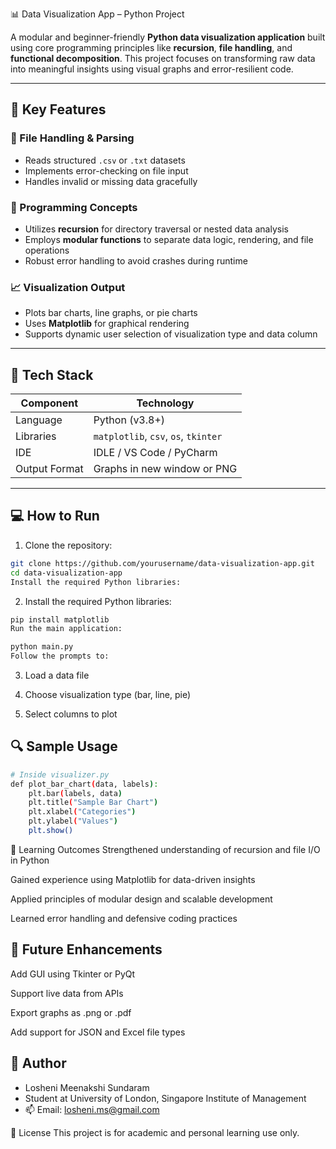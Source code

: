 📊 Data Visualization App – Python Project

A modular and beginner-friendly **Python data visualization application** built using core programming principles like **recursion**, **file handling**, and **functional decomposition**. This project focuses on transforming raw data into meaningful insights using visual graphs and error-resilient code.

---

## 🎯 Key Features

### 📂 File Handling & Parsing
- Reads structured `.csv` or `.txt` datasets
- Implements error-checking on file input
- Handles invalid or missing data gracefully

### 🔁 Programming Concepts
- Utilizes **recursion** for directory traversal or nested data analysis
- Employs **modular functions** to separate data logic, rendering, and file operations
- Robust error handling to avoid crashes during runtime

### 📈 Visualization Output
- Plots bar charts, line graphs, or pie charts
- Uses **Matplotlib** for graphical rendering
- Supports dynamic user selection of visualization type and data column

---

## 🧰 Tech Stack

| Component       | Technology            |
|----------------|------------------------|
| Language        | Python (v3.8+)         |
| Libraries       | `matplotlib`, `csv`, `os`, `tkinter` |
| IDE             | IDLE / VS Code / PyCharm |
| Output Format   | Graphs in new window or PNG |

---

## 💻 How to Run

1. Clone the repository:
```bash
git clone https://github.com/yourusername/data-visualization-app.git
cd data-visualization-app
Install the required Python libraries:
```

2. Install the required Python libraries:

```bash
pip install matplotlib
Run the main application:
```
```bash
python main.py
Follow the prompts to:
```
3. Load a data file

4. Choose visualization type (bar, line, pie)

5. Select columns to plot

## 🔍 Sample Usage
```bash
# Inside visualizer.py
def plot_bar_chart(data, labels):
    plt.bar(labels, data)
    plt.title("Sample Bar Chart")
    plt.xlabel("Categories")
    plt.ylabel("Values")
    plt.show()
```

🧠 Learning Outcomes
Strengthened understanding of recursion and file I/O in Python

Gained experience using Matplotlib for data-driven insights

Applied principles of modular design and scalable development

Learned error handling and defensive coding practices


## 📌 Future Enhancements
Add GUI using Tkinter or PyQt

Support live data from APIs

Export graphs as .png or .pdf

Add support for JSON and Excel file types

## 👤 Author
- Losheni Meenakshi Sundaram
- Student at University of London, Singapore Institute of Management
- 📫 Email: losheni.ms@gmail.com

📄 License
This project is for academic and personal learning use only.
